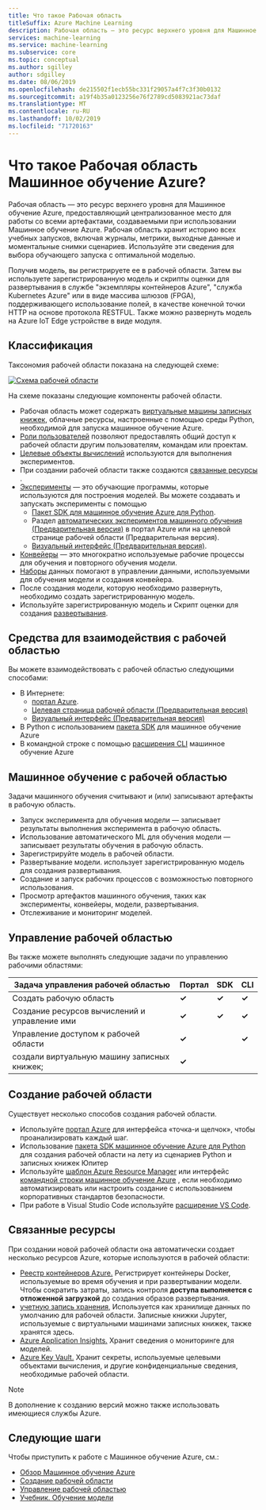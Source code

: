 ```yaml
---
title: Что такое Рабочая область
titleSuffix: Azure Machine Learning
description: Рабочая область — это ресурс верхнего уровня для Машинное обучение Azure. Он хранит историю всех учебных запусков, включая журналы, метрики, выходные данные и моментальные снимки сценариев. Эти сведения используются для определения того, какая из учебных запусков обеспечивает наилучшую модель.
services: machine-learning
ms.service: machine-learning
ms.subservice: core
ms.topic: conceptual
ms.author: sgilley
author: sdgilley
ms.date: 08/06/2019
ms.openlocfilehash: de215502f1ecb55bc331f29057a4f7c3f30b0132
ms.sourcegitcommit: a19f4b35a0123256e76f2789cd5083921ac73daf
ms.translationtype: MT
ms.contentlocale: ru-RU
ms.lasthandoff: 10/02/2019
ms.locfileid: "71720163"
---
```

# <a name="what-is-an-azure-machine-learning-workspace"></a>Что такое Рабочая область Машинное обучение Azure?

Рабочая область — это ресурс верхнего уровня для Машинное обучение Azure, предоставляющий централизованное место для работы со всеми артефактами, создаваемыми при использовании Машинное обучение Azure.  Рабочая область хранит историю всех учебных запусков, включая журналы, метрики, выходные данные и моментальные снимки сценариев. Используйте эти сведения для выбора обучающего запуска с оптимальной моделью.  

Получив модель, вы регистрируете ее в рабочей области. Затем вы используете зарегистрированную модель и скрипты оценки для развертывания в службе "экземпляры контейнеров Azure", "служба Kubernetes Azure" или в виде массива шлюзов (FPGA), поддерживающего использование полей, в качестве конечной точки HTTP на основе протокола RESTFUL. Также можно развернуть модель на Azure IoT Edge устройстве в виде модуля.

## <a name="taxonomy"></a>Классификация 

Таксономия рабочей области показана на следующей схеме:

[![Схема рабочей области](./media/concept-azure-machine-learning-architecture/azure-machine-learning-taxonomy.png)](./media/concept-azure-machine-learning-architecture/azure-machine-learning-taxonomy.png#lightbox)

На схеме показаны следующие компоненты рабочей области.

+ Рабочая область может содержать [виртуальные машины записных книжек](tutorial-1st-experiment-sdk-setup.md), облачные ресурсы, настроенные с помощью среды Python, необходимой для запуска машинное обучение Azure.
+ [Роли пользователей](how-to-assign-roles.md) позволяют предоставлять общий доступ к рабочей области другим пользователям, командам или проектам.
+ [Целевые объекты вычислений](concept-azure-machine-learning-architecture.md#compute-targets) используются для выполнения экспериментов.
+ При создании рабочей области также создаются [связанные ресурсы](#resources) .
+ [Эксперименты](concept-azure-machine-learning-architecture.md#experiments) — это обучающие программы, которые используются для построения моделей.  Вы можете создавать и запускать эксперименты с помощью
    + [Пакет SDK для машинное обучение Azure для Python](https://docs.microsoft.com/python/api/overview/azure/ml/intro?view=azure-ml-py).
    + Раздел [автоматических экспериментов машинного обучения (Предварительная версия)](how-to-create-portal-experiments.md) в портал Azure или на целевой странице рабочей области (Предварительная версия).
    + [Визуальный интерфейс (Предварительная версия)](ui-concept-visual-interface.md).
+ [Конвейеры](concept-azure-machine-learning-architecture.md#ml-pipelines) — это многократно используемые рабочие процессы для обучения и повторного обучения модели.
+ [Наборы](concept-azure-machine-learning-architecture.md#datasets-and-datastores) данных помогают в управлении данными, используемыми для обучения модели и создания конвейера.
+ После создания модели, которую необходимо развернуть, необходимо создать зарегистрированную модель.
+ Используйте зарегистрированную модель и Скрипт оценки для создания [развертывания](concept-azure-machine-learning-architecture.md#deployment).

## <a name="tools-for-workspace-interaction"></a>Средства для взаимодействия с рабочей областью

Вы можете взаимодействовать с рабочей областью следующими способами:

+ В Интернете:
    + [портал Azure](https://portal.azure.com).
    + [Целевая страница рабочей области (Предварительная версия)](https://ml.azure.com)
    + [Визуальный интерфейс (Предварительная версия)](ui-concept-visual-interface.md)
+ В Python с использованием [пакета SDK](https://docs.microsoft.com/python/api/overview/azure/ml/intro?view=azure-ml-py) для машинное обучение Azure
+ В командной строке с помощью [расширения CLI](https://docs.microsoft.com/azure/machine-learning/service/reference-azure-machine-learning-cli) машинное обучение Azure

## <a name="machine-learning-with-a-workspace"></a>Машинное обучение с рабочей областью

Задачи машинного обучения считывают и (или) записывают артефакты в рабочую область. 

+ Запуск эксперимента для обучения модели — записывает результаты выполнения эксперимента в рабочую область.
+ Использование автоматического ML для обучения модели — записывает результаты обучения в рабочую область.
+ Зарегистрируйте модель в рабочей области.
+ Развертывание модели. использует зарегистрированную модель для создания развертывания.
+ Создание и запуск рабочих процессов с возможностью повторного использования.
+ Просмотр артефактов машинного обучения, таких как эксперименты, конвейеры, модели, развертывания.
+ Отслеживание и мониторинг моделей.

## <a name="workspace-management"></a>Управление рабочей областью

Вы также можете выполнять следующие задачи по управлению рабочими областями:

| Задача управления рабочей областью   | Портал              | SDK        | CLI        |
|---------------------------|------------------|------------|------------|
| Создать рабочую область        | **&check;**     | **&check;** | **&check;** |
| Создание ресурсов вычислений и управление ими    | **&check;**   | **&check;** |  **&check;**   |
| Управление доступом к рабочей области    | **&check;**   | |  **&check;**    |
| создали виртуальную машину записных книжек; | **&check;**   | |     |

## <a name='create-workspace'></a>Создание рабочей области

Существует несколько способов создания рабочей области.

* Используйте [портал Azure](how-to-manage-workspace.md) для интерфейса «точка-и щелчок», чтобы проанализировать каждый шаг.
* Использование [пакета SDK машинное обучение Azure для Python](https://docs.microsoft.com/python/api/overview/azure/ml/intro?view=azure-ml-py#workspace) для создания рабочей области на лету из сценариев Python и записных книжек Юпитер
* Используйте [шаблон Azure Resource Manager](how-to-create-workspace-template.md) или интерфейс [командной строки машинное обучение Azure](reference-azure-machine-learning-cli.md) , если необходимо автоматизировать или настроить создание с использованием корпоративных стандартов безопасности.
* При работе в Visual Studio Code используйте [расширение VS Code](how-to-vscode-tools.md#get-started-with-azure-machine-learning-for-visual-studio-code).

## <a name="resources"></a>Связанные ресурсы

При создании новой рабочей области она автоматически создает несколько ресурсов Azure, которые используются в рабочей области:

+ [Реестр контейнеров Azure.](https://azure.microsoft.com/services/container-registry/) Регистрирует контейнеры Docker, используемые во время обучения и при развертывании модели. Чтобы сократить затраты, запись контроля **доступа выполняется с отложенной загрузкой** до создания образов развертывания.
+ [учетную запись хранения,](https://azure.microsoft.com/services/storage/) Используется как хранилище данных по умолчанию для рабочей области.  Записные книжки Jupyter, используемые с виртуальными машинами записных книжек, также хранятся здесь.
+ [Azure Application Insights.](https://azure.microsoft.com/services/application-insights/) Хранит сведения о мониторинге для моделей.
+ [Azure Key Vault.](https://azure.microsoft.com/services/key-vault/) Хранит секреты, используемые целевыми объектами вычисления, и другие конфиденциальные сведения, необходимые рабочей области.

> [!NOTE]
> В дополнение к созданию версий можно также использовать имеющиеся службы Azure.

## <a name="next-steps"></a>Следующие шаги

Чтобы приступить к работе с Машинное обучение Azure, см.:

+ [Обзор Машинное обучение Azure](overview-what-is-azure-ml.md)
+ [Создание рабочей области](how-to-manage-workspace.md)
+ [Управление рабочей областью](how-to-manage-workspace.md)
+ [Учебник. Обучение модели](tutorial-train-models-with-aml.md)
